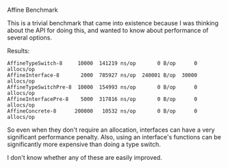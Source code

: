 Affine Benchmark

This is a trivial benchmark that came into existence because I
was thinking about the API for doing this, and wanted to know about
performance of several options.

Results:

    AffineTypeSwitch-8     10000  141219 ns/op       0 B/op      0 allocs/op
    AffineInterface-8       2000  785927 ns/op  240001 B/op  30000 allocs/op
    AffineTypeSwitchPre-8  10000  154993 ns/op       0 B/op      0 allocs/op
    AffineInterfacePre-8    5000  317816 ns/op       0 B/op      0 allocs/op
    AffineConcrete-8      200000   10532 ns/op       0 B/op      0 allocs/op

So even when they don't require an allocation, interfaces can have a
very significant performance penalty. Also, using an interface's
functions can be significantly more expensive than doing a type switch.

I don't know whether any of these are easily improved.

